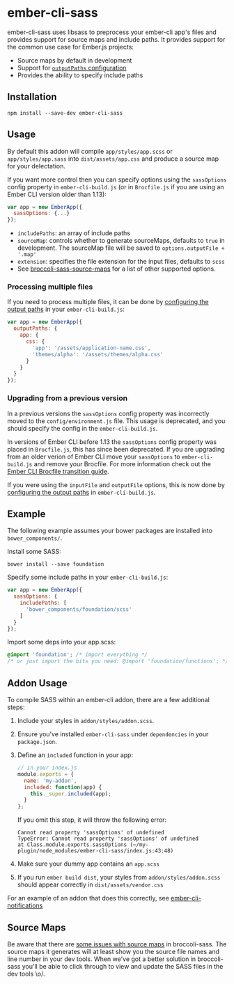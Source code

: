 # ember-cli-sass


ember-cli-sass uses libsass to preprocess your ember-cli app's files and provides support for source maps and include paths. It provides support for the common use case for Ember.js projects:

- Source maps by default in development
- Support for [`outputPaths` configuration](http://www.ember-cli.com/#configuring-output-paths)
- Provides the ability to specify include paths

## Installation

```
npm install --save-dev ember-cli-sass
```

## Usage

By default this addon will compile `app/styles/app.scss` or `app/styles/app.sass` into `dist/assets/app.css` and produce 
a source map for your delectation.

If you want more control then you can specify options using the
`sassOptions` config property in `ember-cli-build.js` (or in `Brocfile.js` if you are using an Ember CLI version older than 1.13):

```javascript
var app = new EmberApp({
  sassOptions: {...}
});
```

- `includePaths`: an array of include paths
- `sourceMap`: controls whether to generate sourceMaps, defaults to `true` in development. The sourceMap file will be saved to `options.outputFile + '.map'`
- `extension`: specifies the file extension for the input files, defaults to `scss`
- See [broccoli-sass-source-maps](https://github.com/joliss/broccoli-sass-source-maps) for a list of other supported options.

### Processing multiple files

If you need to process multiple files, it can be done by [configuring the output paths](http://www.ember-cli.com/#configuring-output-paths) in your `ember-cli-build.js`:

```js
var app = new EmberApp({
  outputPaths: {
    app: {
      css: {
        'app': '/assets/application-name.css',
        'themes/alpha': '/assets/themes/alpha.css'
      }
    }
  }
});
```

### Upgrading from a previous version

In a previous versions the `sassOptions` config property was incorrectly moved to the `config/environment.js` file. This usage is deprecated, and you should specify the config in the `ember-cli-build.js`.

In versions of Ember CLI before 1.13 the `sassOptions` config property was placed in `Brocfile.js`, this has since been deprecated. If you are upgrading from an older verion of Ember CLI move your `sassOptions` to `ember-cli-build.js` and remove your Brocfile. For more information check out the [Ember CLI Brocfile transition guide](https://github.com/ember-cli/ember-cli/blob/master/TRANSITION.md#brocfile-transition).

If you were using the `inputFile` and `outputFile` options, this is now done by [configuring the output paths](http://www.ember-cli.com/#configuring-output-paths) in `ember-cli-build.js`.

## Example

The following example assumes your bower packages are installed into `bower_components/`.

Install some SASS:

```shell
bower install --save foundation
```

Specify some include paths in your `ember-cli-build.js`:

```javascript
var app = new EmberApp({
  sassOptions: {
    includePaths: [
      'bower_components/foundation/scss'
    ]
  }
});
```

Import some deps into your app.scss:

```scss
@import 'foundation'; /* import everything */
/* or just import the bits you need: @import 'foundation/functions'; */
```

## Addon Usage

To compile SASS within an ember-cli addon, there are a few additional steps:

1. Include your styles in `addon/styles/addon.scss`.

2. Ensure you've installed `ember-cli-sass` under `dependencies` in your
   `package.json`.

3. Define an `included` function in your app:
   ```js
   // in your index.js
   module.exports = {
     name: 'my-addon',
     included: function(app) {
       this._super.included(app);
     }
   };
   ```
   
   If you omit this step, it will throw the following error:
   ```
   Cannot read property 'sassOptions' of undefined
   TypeError: Cannot read property 'sassOptions' of undefined
   at Class.module.exports.sassOptions (~/my-plugin/node_modules/ember-cli-sass/index.js:43:48)
   ```

4. Make sure your dummy app contains an `app.scss`

5. If you run `ember build dist`, your styles from `addon/styles/addon.scss`
   should appear correctly in `dist/assets/vendor.css`

For an example of an addon that does this correctly, see
[ember-cli-notifications](https://github.com/Blooie/ember-cli-notifications)

## Source Maps

Be aware that there are [some issues with source maps](https://github.com/joliss/broccoli-sass/issues/39) in broccoli-sass. The source maps it generates will at least show you the source file names and line number in your dev tools. When we've got a better solution in broccoli-sass you'll be able to click through to view and update the SASS files in the dev tools \o/.
